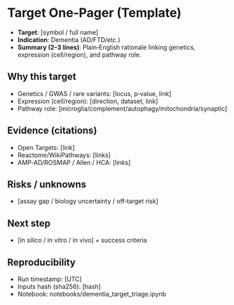 # Target One‑Pager (Template)

- **Target**: [symbol / full name]
- **Indication**: Dementia (AD/FTD/etc.)
- **Summary (2–3 lines)**: Plain‑English rationale linking genetics, expression (cell/region), and pathway role.

## Why this target
- Genetics / GWAS / rare variants: [locus, p‑value, link]
- Expression (cell/region): [direction, dataset, link]
- Pathway role: [microglia/complement/autophagy/mitochondria/synaptic]

## Evidence (citations)
- Open Targets: [link]
- Reactome/WikiPathways: [links]
- AMP‑AD/ROSMAP / Allen / HCA: [links]

## Risks / unknowns
- [assay gap / biology uncertainty / off‑target risk]

## Next step
- [in silico / in vitro / in vivo] + success criteria

## Reproducibility
- Run timestamp: [UTC]
- Inputs hash (sha256): [hash]
- Notebook: notebooks/dementia_target_triage.ipynb
